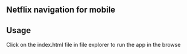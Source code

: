 ## Netflix navigation for mobile

## Usage

Click on the index.html file in file
explorer to run the app in the browse
